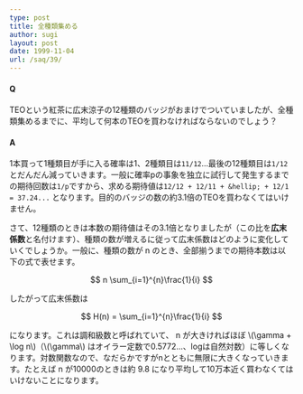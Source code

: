 ```yaml
---
type: post
title: 全種類集める
author: sugi
layout: post
date: 1999-11-04
url: /saq/39/
---
```

#### Q

TEOという紅茶に広末涼子の12種類のバッジがおまけでついていましたが、全種類集めるまでに、平均して何本のTEOを買わなければならないのでしょう？

#### A

1本買って1種類目が手に入る確率は1、2種類目は`11/12`...最後の12種類目は`1/12`とだんだん減っていきます。一般に確率pの事象を独立に試行して発生するまでの期待回数は`1/p`ですから、求める期待値は`12/12 + 12/11 + &hellip; + 12/1 = 37.24...` となります。目的のバッジの数の約3.1倍のTEOを買わなくてはいけません。

さて、12種類のときは本数の期待値はその3.1倍となりましたが（この比を**広末係数**と名付けます）、種類の数が増えるに従って広末係数はどのように変化していくでしょうか。一般に、種類の数が n のとき、全部揃うまでの期待本数は以下の式で表せます。

$$
n \sum_{i=1}^{n}\frac{1}{i}
$$

したがって広末係数は

$$
H(n) = \sum_{i=1}^{n}\frac{1}{i}
$$

になります。これは調和級数と呼ばれていて、 n が大きければほぼ \\(\gamma + \log n\\)（\\(\gamma\\) はオイラー定数で0.5772...、logは自然対数）に等しくなります。対数関数なので、なだらかですがnとともに無限に大きくなっていきます。たとえば n が10000のときは約 9.8 になり平均して10万本近く買わなくてはいけないことになります。
